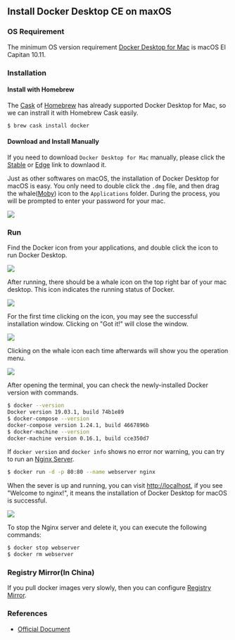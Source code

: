 ## Install Docker Desktop CE on maxOS

### OS Requirement

The minimum OS version requirement [Docker Desktop for Mac](https://docs.docker.com/docker-for-mac/) is macOS El Capitan 10.11.

### Installation

#### Install with Homebrew

The [Cask](https://caskroom.github.io/) of [Homebrew](https://brew.sh/) has already supported Docker Desktop for Mac, so we can instrall it with Homebrew Cask easily.

```bash
$ brew cask install docker
```

#### Download and Install Manually

If you need to download `Docker Desktop for Mac` manually, please click the [Stable](https://download.docker.com/mac/stable/Docker.dmg) or [Edge](https://download.docker.com/mac/edge/Docker.dmg) link to downlaod it.

Just as other softwares on macOS, the installation of Docker Desktop for macOS is easy. You only need to double click the `.dmg` file, and then drag the whale([Moby](https://blog.docker.com/2013/10/call-me-moby-dock/)) icon to the `Applications` folder. During the process, you will be prompted to enter your password for your mac.

![](_images/install-mac-dmg.png)

### Run

Find the Docker icon from your applications, and double click the icon to run Docker Desktop.

![](_images/install-mac-apps.png)

After running, there should be a whale icon on the top right bar of your mac desktop. This icon indicates the running status of Docker.

![](_images/install-mac-menubar.png)

For the first time clicking on the icon, you may see the successful installation window. Clicking on "Got it!" will close the window.

![](_images/install-mac-success.png)

Clicking on the whale icon each time afterwards will show you the operation menu.

![](_images/install-mac-menu.png)

After opening the terminal, you can check the newly-installed Docker version with commands.

```bash
$ docker --version
Docker version 19.03.1, build 74b1e89
$ docker-compose --version
docker-compose version 1.24.1, build 4667896b
$ docker-machine --version
docker-machine version 0.16.1, build cce350d7
```

If `docker version` and `docker info` shows no error nor warning, you can try to run an [Nginx Server](https://hub.docker.com/_/nginx/).


```bash
$ docker run -d -p 80:80 --name webserver nginx
```

When the sever is up and running, you can visit <http://localhost>, if you see "Welcome to nginx!", it means the installation of Docker Desktop for macOS is successful.

![](_images/install-mac-example-nginx.png)

To stop the Nginx server and delete it, you can execute the following commands:

```bash
$ docker stop webserver
$ docker rm webserver
```

### Registry Mirror(In China)

If you pull docker images very slowly, then you can configure [Registry Mirror](mirror.md).

### References

* [Official Document](https://docs.docker.com/docker-for-mac/install/)

